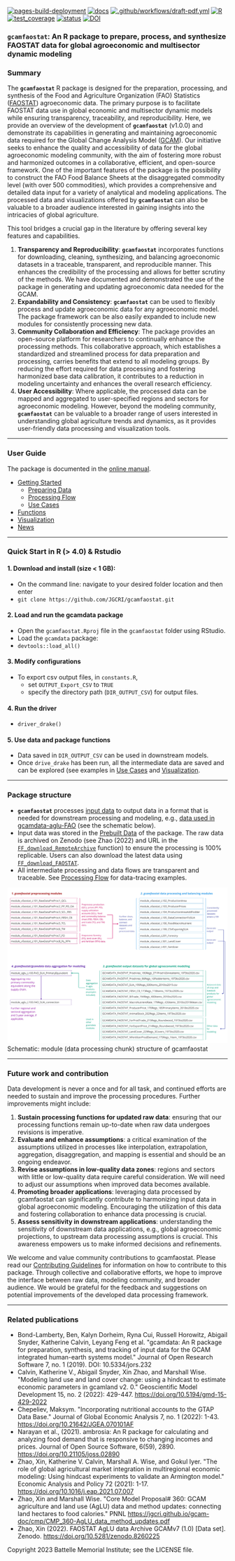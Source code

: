 <!-- badges: start -->
[![pages-build-deployment](https://github.com/JGCRI/gcamfaostat/actions/workflows/pages/pages-build-deployment/badge.svg)](https://github.com/JGCRI/gcamfaostat/actions/workflows/pages/pages-build-deployment)
[![docs](https://github.com/JGCRI/gcamfaostat/actions/workflows/docs.yaml/badge.svg)](https://github.com/JGCRI/gcamfaostat/actions/workflows/docs.yaml)
[![.github/workflows/draft-pdf.yml](https://github.com/JGCRI/gcamfaostat/actions/workflows/draft-pdf.yml/badge.svg)](https://github.com/JGCRI/gcamfaostat/actions/workflows/draft-pdf.yml)
[![R](https://github.com/JGCRI/gcamfaostat/actions/workflows/r.yml/badge.svg)](https://github.com/JGCRI/gcamfaostat/actions/workflows/r.yml)
[![test_coverage](https://github.com/JGCRI/gcamfaostat/actions/workflows/test_coverage.yml/badge.svg)](https://github.com/JGCRI/gcamfaostat/actions/workflows/test_coverage.yml)
[![status](https://joss.theoj.org/papers/bf4762e8bef702f36b800e0cb4d478a8/status.svg)](https://joss.theoj.org/papers/bf4762e8bef702f36b800e0cb4d478a8)
[![DOI](https://zenodo.org/badge/DOI/10.5281/zenodo.10967067.svg)](https://doi.org/10.5281/zenodo.10967067)
<!-- badges: end -->

### **`gcamfaostat`**: An R package to prepare, process, and synthesize FAOSTAT data for global agroeconomic and multisector dynamic modeling

### Summary

The **`gcamfaostat`** R package is designed for the preparation, processing, and synthesis of the Food and Agriculture Organization (FAO) Statistics ([FAOSTAT](https://www.fao.org/faostat/en/#data)) agroeconomic data. The primary purpose is to facilitate FAOSTAT data use in global economic and multisector dynamic models while ensuring transparency, traceability, and reproducibility. Here, we provide an overview of the development of **`gcamfaostat`** (v1.0.0) and demonstrate its capabilities in generating and maintaining agroeconomic data required for the Global Change Analysis Model ([GCAM](https://jgcri.github.io/gcam-doc/toc.html)). Our initiative seeks to enhance the quality and accessibility of data for the global agroeconomic modeling community, with the aim of fostering more robust and harmonized outcomes in a collaborative, efficient, and open-source framework. One of the important features of the package is the possibility to construct the FAO Food Balance Sheets at the disaggregated commodity level (with over 500 commodities), which provides a comprehensive and detailed data input for a variety of analytical and modeling applications. The processed data and visualizations offered by **`gcamfaostat`** can also be valuable to a broader audience interested in gaining insights into the intricacies of global agriculture.


This tool bridges a crucial gap in the literature by offering several key features and capabilities.  

1.	**Transparency and Reproducibility**: **`gcamfaostat`** incorporates functions for downloading, cleaning, synthesizing, and balancing agroeconomic datasets in a traceable, transparent, and reproducible manner. This enhances the credibility of the processing and allows for better scrutiny of the methods. We have documented and demonstrated the use of the package in generating and updating agroeconomic data needed for the GCAM.  
2.	**Expandability and Consistency**: **`gcamfaostat`** can be used to flexibly process and update agroeconomic data for any agroeconomic model. The package framework can be also easily expanded to include new modules for consistently processing new data.          
3.	**Community Collaboration and Efficiency**: The package provides an open-source platform for researchers to continually enhance the processing methods. This collaborative approach, which establishes a standardized and streamlined process for data preparation and processing, carries benefits that extend to all modeling groups. By reducing the effort required for data processing and fostering harmonized base data calibration, it contributes to a reduction in modeling uncertainty and enhances the overall research efficiency.    
4.	**User Accessibility**: Where applicable, the processed data can be mapped and aggregated to user-specified regions and sectors for agroeconomic modeling. However, beyond the modeling community, **`gcamfaostat`** can be valuable to a broader range of users interested in understanding global agriculture trends and dynamics, as it provides user-friendly data processing and visualization tools.  

***

### User Guide
The package is documented in the [online manual](https://jgcri.github.io/gcamfaostat/index.html).

* [Getting Started](https://jgcri.github.io/gcamfaostat/articles/vignette_getting_started.html)
  * [Preparing Data](https://jgcri.github.io/gcamfaostat/articles/vignette_preparing_data.html)
  * [Processing Flow](https://jgcri.github.io/gcamfaostat/articles/vignette_processing_flow.html)
  * [Use Cases](https://jgcri.github.io/gcamfaostat/articles/vignette_use_cases.html) 
* [Functions](https://jgcri.github.io/gcamfaostat/reference/index.html)
* [Visualization](https://jgcri.github.io/gcamfaostat/articles/vignette_visualization.html)
* [News](https://jgcri.github.io/gcamfaostat/articles/vignette_news.html)


***

### Quick Start in R (> 4.0) & Rstudio

#### 1. Download and install (size < 1 GB):

* On the command line: navigate to your desired folder location and then enter 
* `git clone https://github.com/JGCRI/gcamfaostat.git`

#### 2. Load and run the gcamdata package

* Open the `gcamfaostat.Rproj` file in the `gcamfaostat` folder using RStudio.
* Load the `gcamdata` package:
* `devtools::load_all()`

#### 3. Modify configurations
* To export csv output files, in `constants.R`, 
  * set `OUTPUT_Export_CSV` to `TRUE`
  * specify the directory path (`DIR_OUTPUT_CSV`) for output files.

#### 4. Run the driver
* `driver_drake()` 

#### 5. Use data and package functions
* Data saved in `DIR_OUTPUT_CSV` can be used in downstream models.
* Once `drive_drake` has been run, all the intermediate data are saved and can be explored (see examples in [Use Cases](https://jgcri.github.io/gcamfaostat/articles/vignette_use_cases.html) and [Visualization](https://jgcri.github.io/gcamfaostat/articles/vignette_visualization.html).

***

### Package structure


* **`gcamfaostat`** processes [input data](https://jgcri.github.io/gcamfaostat/articles/vignette_preparing_data.html#metadata) to output data in a format that is needed for downstream processing and modeling, e.g., [data used in gcamdata-aglu-FAO](https://github.com/JGCRI/gcam-core/tree/master/input/gcamdata/inst/extdata/aglu/FAO) (see the schematic below).
* Input data was stored in the [Prebuilt Data](https://github.com/JGCRI/gcamfaostat/blob/main/data/PREBUILT_DATA.rda) of the package. The raw data is archived on Zenodo (see Zhao (2022) and URL in the [`FF_download_RemoteArchive`](https://github.com/JGCRI/gcamfaostat/blob/main/R/xfaostat_helper_funcs.R#L144) function) to ensure the processing is 100% replicable. Users can also download the latest data using [`FF_download_FAOSTAT`](https://github.com/JGCRI/gcamfaostat/blob/main/R/xfaostat_helper_funcs.R#90). 
* All intermediate processing and data flows are transparent and traceable. See [Processing Flow](https://jgcri.github.io/gcamfaostat/articles/vignette_processing_flow.html) for data-tracing examples. 

![](man/figures/Fig_data_processing_flow.jpg)
Schematic: module (data processing chunk) structure of gcamfaostat

***
    
### Future work and contribution

Data development is never a once and for all task, and continued efforts are needed to sustain and improve the processing procedures. Further improvements might include:  

1.	**Sustain processing functions for updated raw data**: ensuring that our processing functions remain up-to-date when raw data undergoes revisions is imperative.  
2.	**Evaluate and enhance assumptions**: a critical examination of the assumptions utilized in processes like interpolation, extrapolation, aggregation, disaggregation, and mapping is essential and should be an ongoing endeavor.  
3.	**Revise assumptions in low-quality data zones**: regions and sectors with little or low-quality data require careful consideration. We will need to adjust our assumptions when improved data becomes available.  
4.	**Promoting broader applications**: leveraging data processed by gcamfaostat can significantly contribute to harmonizing input data in global agroeconomic modeling. Encouraging the utilization of this data and fostering collaboration to enhance data processing is crucial.  
5.	**Assess sensitivity in downstream applications**: understanding the sensitivity of downstream data applications, e.g., global agroeconomic projections, to upstream data processing assumptions is crucial. This awareness empowers us to make informed decisions and refinements.  
  
We welcome and value community contributions to gcamfaostat. Please read our [Contributing Guidelines](CONTRIBUTING.md) for information on how to contribute to this package. Through collective and collaborative efforts, we hope to improve the interface between raw data, modeling community, and broader audience. We would be grateful for the feedback and suggestions on potential improvements of the developed data processing framework.


***

### Related publications  
- Bond-Lamberty, Ben, Kalyn Dorheim, Ryna Cui, Russell Horowitz, Abigail Snyder, Katherine Calvin, Leyang Feng et al. "gcamdata: An R package for preparation, synthesis, and tracking of input data for the GCAM integrated human-earth systems model." Journal of Open Research Software 7, no. 1 (2019). DOI: 10.5334/jors.232
- Calvin, Katherine V., Abigail Snyder, Xin Zhao, and Marshall Wise. "Modeling land use and land cover change: using a hindcast to estimate economic parameters in gcamland v2. 0." Geoscientific Model Development 15, no. 2 (2022): 429-447. https://doi.org/10.5194/gmd-15-429-2022
- Chepeliev, Maksym. "Incorporating nutritional accounts to the GTAP Data Base." Journal of Global Economic Analysis 7, no. 1 (2022): 1-43. https://doi.org/10.21642/JGEA.070101AF 
- Narayan et al., (2021). ambrosia: An R package for calculating and analyzing food demand that is responsive to changing incomes and prices. Journal of Open Source Software, 6(59), 2890. https://doi.org/10.21105/joss.02890
- Zhao, Xin, Katherine V. Calvin, Marshall A. Wise, and Gokul Iyer. "The role of global agricultural market integration in multiregional economic modeling: Using hindcast experiments to validate an Armington model." Economic Analysis and Policy 72 (2021): 1-17. https://doi.org/10.1016/j.eap.2021.07.007
- Zhao, Xin and Marshall Wise. "Core Model Proposal# 360: GCAM agriculture and land use (AgLU) data and method updates: connecting land hectares to food calories." PNNL https://jgcri.github.io/gcam-doc/cmp/CMP_360-AgLU_data_method_updates.pdf 
- Zhao, Xin (2022). FAOSTAT AgLU data Archive GCAMv7 (1.0) [Data set]. Zenodo. https://doi.org/10.5281/zenodo.8260225




Copyright 2023 Battelle Memorial Institute; see the LICENSE file.
